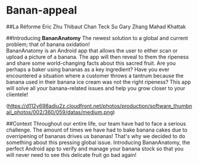 # Banan-appeal

##La Réforme
Eric Zhu
Thibaut Chan Teck Su
Gary Zhang
Mahad Khattak

##Introducing **BananAnatomy**
The newest solution to a global and current problem; that of banana oxidation!  
BananAnatomy is an Android app that allows the user to either scan or upload a picture of a banana. The app will then reveal to them the ripeness and share some world-changing facts about this sacred fruit. Are you perhaps a baker using bananas as a key ingredient? Have you ever encountered a situation where a customer throws a tantrum because the banana used in their banana ice cream was not the right ripeness? This app will solve all your banana-related issues and help you grow closer to your clientele!

(https://d112y698adiu2z.cloudfront.net/photos/production/software_thumbnail_photos/002/360/059/datas/medium.png)

##Context
Throughout our entire life, our team have had to face a serious challenge. The amount of times we have had to bake banana cakes due to overripening of bananas drives us bananas! That's why we decided to do something about this pressing global issue. Introducing BananAnatomy, the perfect Android app to verify and manage your banana stock so that you will never need to see this delicate fruit go bad again!

